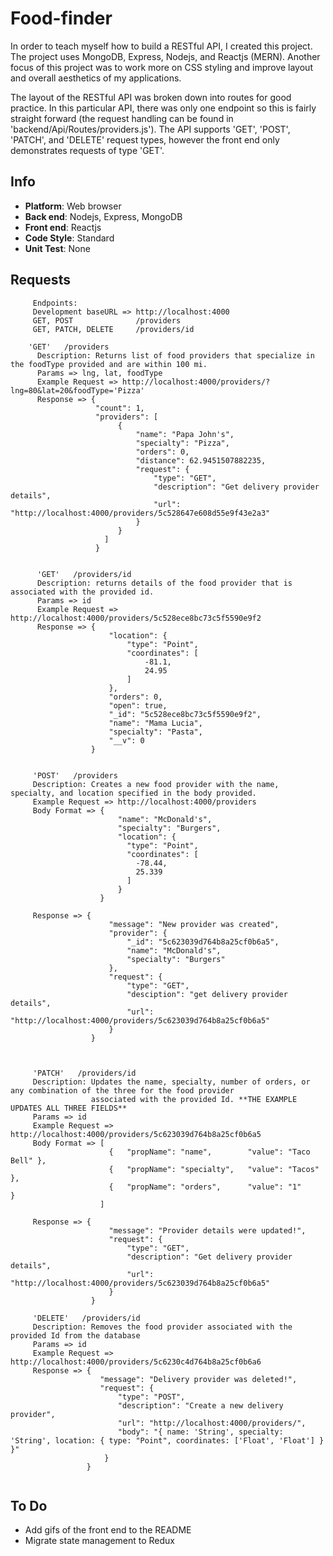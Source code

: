 # Food-finder
In order to teach myself how to build a RESTful API, I created this project. The project uses MongoDB, Express, Nodejs, and Reactjs (MERN). Another focus of this project was to work more on CSS styling and improve layout and overall aesthetics of my applications.

  The layout of the RESTful API was broken down into routes for good practice. In this particular API, there was only one endpoint so this is fairly straight forward (the request handling can be found in 'backend/Api/Routes/providers.js'). The API supports 'GET', 'POST', 'PATCH', and 'DELETE' request types, however the front end only demonstrates requests of type 'GET'. 
  
 Info
---
* **Platform**: Web browser
* **Back end**: Nodejs, Express, MongoDB
* **Front end**: Reactjs
* **Code Style**: Standard
* **Unit Test**: None

 Requests
---
    
  ```
       Endpoints:
       Development baseURL => http://localhost:4000
       GET, POST              /providers
       GET, PATCH, DELETE     /providers/id

  ```
       
  ```
      'GET'   /providers
        Description: Returns list of food providers that specialize in the foodType provided and are within 100 mi.
        Params => lng, lat, foodType
        Example Request => http://localhost:4000/providers/?lng=80&lat=20&foodType='Pizza'
        Response => {
                     "count": 1,
                     "providers": [
                          {
                              "name": "Papa John's",
                              "specialty": "Pizza",
                              "orders": 0,
                              "distance": 62.9451507882235,
                              "request": {
                                  "type": "GET",
                                  "description": "Get delivery provider details",
                                  "url": "http://localhost:4000/providers/5c528647e608d55e9f43e2a3"
                              }
                          }
                       ]
                     }
                      
  ```
  
  ```
        'GET'   /providers/id
        Description: returns details of the food provider that is associated with the provided id.
        Params => id
        Example Request => http://localhost:4000/providers/5c528ece8bc73c5f5590e9f2
        Response => {
                        "location": {
                            "type": "Point",
                            "coordinates": [
                                -81.1,
                                24.95
                            ]
                        },
                        "orders": 0,
                        "open": true,
                        "_id": "5c528ece8bc73c5f5590e9f2",
                        "name": "Mama Lucia",
                        "specialty": "Pasta",
                        "__v": 0
                    }
                    
  ```
  
  ```
       'POST'   /providers
       Description: Creates a new food provider with the name, specialty, and location specified in the body provided.
       Example Request => http://localhost:4000/providers
       Body Format => {
                          "name": "McDonald's",
                          "specialty": "Burgers",
                          "location": {
                            "type": "Point",
                            "coordinates": [
                              -78.44,
                              25.339
                            ]
                          } 
                      }
       
       Response => {
                        "message": "New provider was created",
                        "provider": {
                            "_id": "5c623039d764b8a25cf0b6a5",
                            "name": "McDonald's",
                            "specialty": "Burgers"
                        },
                        "request": {
                            "type": "GET",
                            "desciption": "get delivery provider details",
                            "url": "http://localhost:4000/providers/5c623039d764b8a25cf0b6a5"
                        }
                    }
       
       
  ```

  ```
       'PATCH'   /providers/id
       Description: Updates the name, specialty, number of orders, or any combination of the three for the food provider
                    associated with the provided Id. **THE EXAMPLE UPDATES ALL THREE FIELDS**
       Params => id
       Example Request => http://localhost:4000/providers/5c623039d764b8a25cf0b6a5
       Body Format => [
                        {	"propName": "name", 	   "value": "Taco Bell"	},
                        {	"propName": "specialty",   "value": "Tacos"		},
                        {	"propName":	"orders",	   "value": "1"			}
                      ]
       
       Response => {
                        "message": "Provider details were updated!",
                        "request": {
                            "type": "GET",
                            "description": "Get delivery provider details",
                            "url": "http://localhost:4000/providers/5c623039d764b8a25cf0b6a5"
                        }
                    }
  ```
  
  ```
       'DELETE'   /providers/id
       Description: Removes the food provider associated with the provided Id from the database
       Params => id
       Example Request => http://localhost:4000/providers/5c6230c4d764b8a25cf0b6a6
       Response => {
                      "message": "Delivery provider was deleted!",
                      "request": {
                          "type": "POST",
                          "description": "Create a new delivery provider",
                          "url": "http://localhost:4000/providers/",
                          "body": "{ name: 'String', specialty: 'String', location: { type: "Point", coordinates: ['Float', 'Float'] } }"
                       }
                   }
       
  ```

To Do
---
 * Add gifs of the front end to the README
 * Migrate state management to Redux
